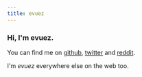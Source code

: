 ```yaml
---
title: evuez
---
```


### Hi, I'm evuez.

You can find me on [github](https://github.com/evuez/), [twitter](https://twitter.com/evuez) and [reddit](https://www.reddit.com/user/evuez/).

I'm *evuez* everywhere else on the web too.

